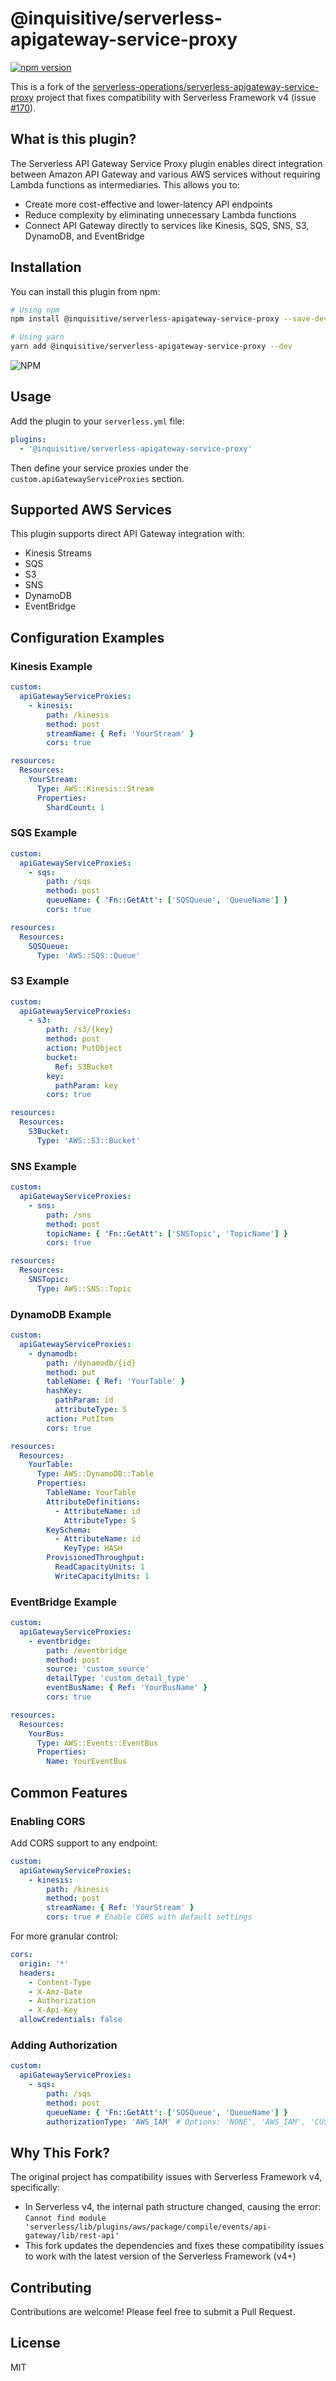 # @inquisitive/serverless-apigateway-service-proxy

[![npm version](https://img.shields.io/badge/npm-v4.0.0-blue.svg)](https://www.npmjs.com/package/@inquisitive/serverless-apigateway-service-proxy/v/4.0.0)

This is a fork of the [serverless-operations/serverless-apigateway-service-proxy](https://github.com/serverless-operations/serverless-apigateway-service-proxy) project that fixes compatibility with Serverless Framework v4 (issue [#170](https://github.com/serverless-operations/serverless-apigateway-service-proxy/issues/170)).

## What is this plugin?

The Serverless API Gateway Service Proxy plugin enables direct integration between Amazon API Gateway and various AWS services without requiring Lambda functions as intermediaries. This allows you to:

- Create more cost-effective and lower-latency API endpoints
- Reduce complexity by eliminating unnecessary Lambda functions
- Connect API Gateway directly to services like Kinesis, SQS, SNS, S3, DynamoDB, and EventBridge

## Installation

You can install this plugin from npm:

```bash
# Using npm
npm install @inquisitive/serverless-apigateway-service-proxy --save-dev

# Using yarn
yarn add @inquisitive/serverless-apigateway-service-proxy --dev
```

![NPM](https://nodei.co/npm/@inquisitive/serverless-apigateway-service-proxy.png)

## Usage

Add the plugin to your `serverless.yml` file:

```yaml
plugins:
  - '@inquisitive/serverless-apigateway-service-proxy'
```

Then define your service proxies under the `custom.apiGatewayServiceProxies` section.

## Supported AWS Services

This plugin supports direct API Gateway integration with:

- Kinesis Streams
- SQS
- S3
- SNS
- DynamoDB
- EventBridge

## Configuration Examples

### Kinesis Example

```yaml
custom:
  apiGatewayServiceProxies:
    - kinesis:
        path: /kinesis
        method: post
        streamName: { Ref: 'YourStream' }
        cors: true

resources:
  Resources:
    YourStream:
      Type: AWS::Kinesis::Stream
      Properties:
        ShardCount: 1
```

### SQS Example

```yaml
custom:
  apiGatewayServiceProxies:
    - sqs:
        path: /sqs
        method: post
        queueName: { 'Fn::GetAtt': ['SQSQueue', 'QueueName'] }
        cors: true

resources:
  Resources:
    SQSQueue:
      Type: 'AWS::SQS::Queue'
```

### S3 Example

```yaml
custom:
  apiGatewayServiceProxies:
    - s3:
        path: /s3/{key}
        method: post
        action: PutObject
        bucket:
          Ref: S3Bucket
        key:
          pathParam: key
        cors: true

resources:
  Resources:
    S3Bucket:
      Type: 'AWS::S3::Bucket'
```

### SNS Example

```yaml
custom:
  apiGatewayServiceProxies:
    - sns:
        path: /sns
        method: post
        topicName: { 'Fn::GetAtt': ['SNSTopic', 'TopicName'] }
        cors: true

resources:
  Resources:
    SNSTopic:
      Type: AWS::SNS::Topic
```

### DynamoDB Example

```yaml
custom:
  apiGatewayServiceProxies:
    - dynamodb:
        path: /dynamodb/{id}
        method: put
        tableName: { Ref: 'YourTable' }
        hashKey:
          pathParam: id
          attributeType: S
        action: PutItem
        cors: true

resources:
  Resources:
    YourTable:
      Type: AWS::DynamoDB::Table
      Properties:
        TableName: YourTable
        AttributeDefinitions:
          - AttributeName: id
            AttributeType: S
        KeySchema:
          - AttributeName: id
            KeyType: HASH
        ProvisionedThroughput:
          ReadCapacityUnits: 1
          WriteCapacityUnits: 1
```

### EventBridge Example

```yaml
custom:
  apiGatewayServiceProxies:
    - eventbridge:
        path: /eventbridge
        method: post
        source: 'custom_source'
        detailType: 'custom_detail_type'
        eventBusName: { Ref: 'YourBusName' }
        cors: true

resources:
  Resources:
    YourBus:
      Type: AWS::Events::EventBus
      Properties:
        Name: YourEventBus
```

## Common Features

### Enabling CORS

Add CORS support to any endpoint:

```yaml
custom:
  apiGatewayServiceProxies:
    - kinesis:
        path: /kinesis
        method: post
        streamName: { Ref: 'YourStream' }
        cors: true # Enable CORS with default settings
```

For more granular control:

```yaml
cors:
  origin: '*'
  headers:
    - Content-Type
    - X-Amz-Date
    - Authorization
    - X-Api-Key
  allowCredentials: false
```

### Adding Authorization

```yaml
custom:
  apiGatewayServiceProxies:
    - sqs:
        path: /sqs
        method: post
        queueName: { 'Fn::GetAtt': ['SQSQueue', 'QueueName'] }
        authorizationType: 'AWS_IAM' # Options: 'NONE', 'AWS_IAM', 'CUSTOM', 'COGNITO_USER_POOLS'
```

## Why This Fork?

The original project has compatibility issues with Serverless Framework v4, specifically:

- In Serverless v4, the internal path structure changed, causing the error: `Cannot find module 'serverless/lib/plugins/aws/package/compile/events/api-gateway/lib/rest-api'`
- This fork updates the dependencies and fixes these compatibility issues to work with the latest version of the Serverless Framework (v4+)

## Contributing

Contributions are welcome! Please feel free to submit a Pull Request.

## License

MIT
